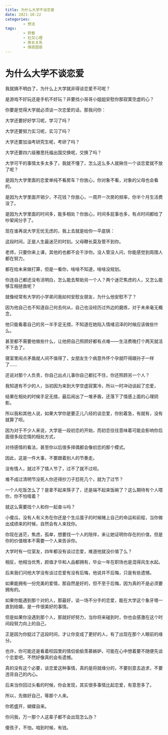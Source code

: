 ```yaml
---
title: 为什么大学不谈恋爱
date: 2021-10-22
categories:
        - 想法
tags:
        - 转载
        - 社交心理
        - 男女关系
        - 情感困惑
---
```


# 为什么大学不谈恋爱

我就搞不明白了，为什么上大学就非得谈恋爱不可呢？

是游戏不好玩还是手机不好玩？非要找小哥哥小姐姐安慰你那寂寞空虚的心？

你要是觉得大学就必须谈一次恋爱的话，那我问你：

大学还要好好学习呢，学习了吗？

大学还要努力实习呢，实习了吗？

大学还要加油考研究生呢，考研了吗？

大学还要四六级雅思托福出国交换呢，交换了吗？

大学可干的事情太多太多了，我就不懂了，怎么这么多人就揪住一个谈恋爱就不放了呢？

是因为大学里面的恋爱单纯不看房车？你放心，你对象不看，对象的父母也会看的。

是因为大学里面开销少，不花钱？你放心，一周开一次房的频率，你半个月生活费没了。

是因为大学里面的时间多，能多相处？你放心，时间多屁事也多，有点时间都给了吵架闹分手了。

现在谁再说大学无忧无虑的，我上去就是给你一平底锅：

这段时间，正是人生最迷茫的时刻。父母鞭长莫及管不到你。

老师，只要你来上课，其他的也都不会干涉你。没人管没人问，你能感觉到周围人都在努力，

都在给未来做打算，但是一看你，啥啥不知道，啥啥没规划。

你连自己都还没有活明白，怎么能去帮助另一个人？两个迷茫焦虑的人，又怎么能够互相拯救呢？

就像经常有大学的小学弟问我如何安慰女朋友，为什么他安慰不了？

因为他自己也不知道自己何去何从，自己也没经历过外边的磨炼，对于未来毫无概念，

他只能看着自己的另一半手足无措，不知道在她陷入情绪沼泽的时候应该做些什么。

甚至都不需要他做些什么，让他把自己照顾好都有点难——生活费晚打个两天就活不下去了，

寝室里闹点矛盾就人间不值得了，女朋友生个病意外怀个孕就吓得跟孙子一样了……

还说对那个人负责，你自己出点儿事你自己都扛不住，你还照顾另一个人？

我知道有不少的人，当初因为来到大学空虚寂寞冷，所以一时冲动谈起了恋爱，

结果在相处的时候手足无措，最后闹出了一堆矛盾，还落下了情感上面的心理阴影。

所以我和其他人说，如果大学你是要正儿八经的谈恋爱，你别着急，有就有，没有就算了呗。

因为对于不少人来说，大学是一段初恋的开始，而初恋往往意味着可能会影响你后面很多段恋情的相处方式，

对待感情的看法，甚至你以后很多择偶都会像初恋的那个模式。

因此，这是一件大事，不要跟着别人的节奏走。

没有情人，就过不了情人节了，过不了就不过呗。

难不成过清明节没死人你还得抄刀子怼死几个，就为了过节？

一个人吃饭怎么了？是拿不起来筷子了，还是端不起来饭碗了？这么期待有个人喂你，你不怕噎着？

就这么需要找个人和你一起奋斗吗？

小傻瓜，没有人有义务在你还是个生瓜蛋子的时候赌上自己的命运和前程，当你做出成绩来的时候，自然会有人来找你。

你现在迷茫，焦虑，孤单，想要找一个人的陪伴，来让她证明你存在的价值，但是你的价值根本不需要一个人来告诉你。

大学时有一位室友，四年都没有谈过恋爱，难道他就没价值了么？

相反，他相当优秀，颜值才华和人品都拥有，毕业一年在职场也是混得风生水起。

后来我们问他大学没有谈过恋爱有没有后悔，他说并不后悔，只是有些遗憾。

如果能拥有一份完美的爱情，那自然是好的，但不至于后悔，因为真的不是必须要拥有的。

如果你能遇到那个对的人，那最好，谈一场不分手的恋爱，能在大学这个象牙塔一直到结婚，是一件很美好的事情。

但是如果你没遇到那个人，那就好好努力，当你将来碰到时，你也会感激在这个时间段努力向上的自己，

正是因为你挺过了这段时间，才让你变成了更好的人，有了出现在那个人眼前的缘分。

也许，你可能还是看着校园里的情侣偷偷羡慕嫉妒，可能在心中想着要不随便先谈个恋爱吧，不然好像真的会有遗憾。

真的没有这个必要，谈恋爱这种事情，真的是将就缘分的，不要刻意去追求，不要违背自己的内心。

后来当你回过头看的时候，你会发现，其实很多事情比起恋爱，有意思多了。

所以，先做好自己，等那个人来。

你若盛开，蝴蝶自来。

你问我，万一那个人这辈子都不会出现怎么办？

傻孩子，不怕，咱到时候，有钱。
